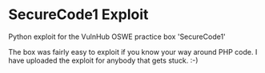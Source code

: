 # SecureCode1 Exploit

Python exploit for the VulnHub OSWE practice box 'SecureCode1'

The box was fairly easy to exploit if you know your way around PHP code. I have uploaded the exploit for anybody that gets stuck. :-)
